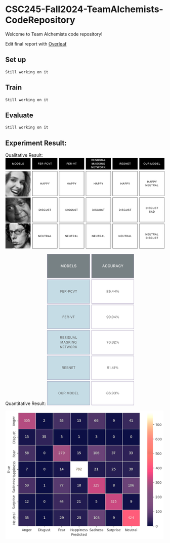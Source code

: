 # CSC245-Fall2024-TeamAlchemists-CodeRepository

Welcome to Team Alchemists code repository!

Edit final report with [Overleaf](https://www.overleaf.com/9115683215npbpwvgrswkq#97b01b)

## Set up
```
Still working on it
```

## Train
```
Still working on it
```

## Evaluate
```
Still working on it
```

## Experiment Result:
Qualitative Result:
![Qualitative Result](Slides/QualitativeResult.png)

Quantitative Result:
![Accuracy comparing baselines](Slides/AccuracyCompare.png)

![Accuracy on each expressions](Slides/Accuracy.png)


